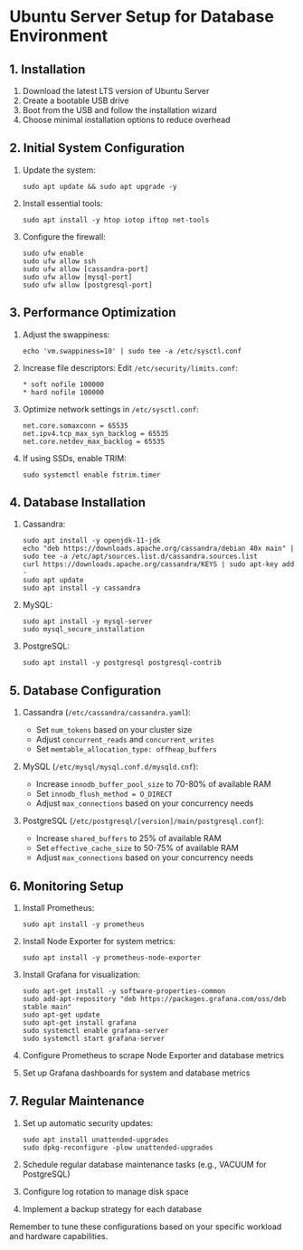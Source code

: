 # Ubuntu Server Setup for Database Environment

## 1. Installation

1. Download the latest LTS version of Ubuntu Server
2. Create a bootable USB drive
3. Boot from the USB and follow the installation wizard
4. Choose minimal installation options to reduce overhead

## 2. Initial System Configuration

1. Update the system:
   ```
   sudo apt update && sudo apt upgrade -y
   ```

2. Install essential tools:
   ```
   sudo apt install -y htop iotop iftop net-tools
   ```

3. Configure the firewall:
   ```
   sudo ufw enable
   sudo ufw allow ssh
   sudo ufw allow [cassandra-port]
   sudo ufw allow [mysql-port]
   sudo ufw allow [postgresql-port]
   ```

## 3. Performance Optimization

1. Adjust the swappiness:
   ```
   echo 'vm.swappiness=10' | sudo tee -a /etc/sysctl.conf
   ```

2. Increase file descriptors:
   Edit `/etc/security/limits.conf`:
   ```
   * soft nofile 100000
   * hard nofile 100000
   ```

3. Optimize network settings in `/etc/sysctl.conf`:
   ```
   net.core.somaxconn = 65535
   net.ipv4.tcp_max_syn_backlog = 65535
   net.core.netdev_max_backlog = 65535
   ```

4. If using SSDs, enable TRIM:
   ```
   sudo systemctl enable fstrim.timer
   ```

## 4. Database Installation

1. Cassandra:
   ```
   sudo apt install -y openjdk-11-jdk
   echo "deb https://downloads.apache.org/cassandra/debian 40x main" | sudo tee -a /etc/apt/sources.list.d/cassandra.sources.list
   curl https://downloads.apache.org/cassandra/KEYS | sudo apt-key add -
   sudo apt update
   sudo apt install -y cassandra
   ```

2. MySQL:
   ```
   sudo apt install -y mysql-server
   sudo mysql_secure_installation
   ```

3. PostgreSQL:
   ```
   sudo apt install -y postgresql postgresql-contrib
   ```

## 5. Database Configuration

1. Cassandra (`/etc/cassandra/cassandra.yaml`):
   - Set `num_tokens` based on your cluster size
   - Adjust `concurrent_reads` and `concurrent_writes`
   - Set `memtable_allocation_type: offheap_buffers`

2. MySQL (`/etc/mysql/mysql.conf.d/mysqld.cnf`):
   - Increase `innodb_buffer_pool_size` to 70-80% of available RAM
   - Set `innodb_flush_method = O_DIRECT`
   - Adjust `max_connections` based on your concurrency needs

3. PostgreSQL (`/etc/postgresql/[version]/main/postgresql.conf`):
   - Increase `shared_buffers` to 25% of available RAM
   - Set `effective_cache_size` to 50-75% of available RAM
   - Adjust `max_connections` based on your concurrency needs

## 6. Monitoring Setup

1. Install Prometheus:
   ```
   sudo apt install -y prometheus
   ```

2. Install Node Exporter for system metrics:
   ```
   sudo apt install -y prometheus-node-exporter
   ```

3. Install Grafana for visualization:
   ```
   sudo apt-get install -y software-properties-common
   sudo add-apt-repository "deb https://packages.grafana.com/oss/deb stable main"
   sudo apt-get update
   sudo apt-get install grafana
   sudo systemctl enable grafana-server
   sudo systemctl start grafana-server
   ```

4. Configure Prometheus to scrape Node Exporter and database metrics

5. Set up Grafana dashboards for system and database metrics

## 7. Regular Maintenance

1. Set up automatic security updates:
   ```
   sudo apt install unattended-upgrades
   sudo dpkg-reconfigure -plow unattended-upgrades
   ```

2. Schedule regular database maintenance tasks (e.g., VACUUM for PostgreSQL)

3. Configure log rotation to manage disk space

4. Implement a backup strategy for each database

Remember to tune these configurations based on your specific workload and hardware capabilities.